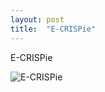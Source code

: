 ```yaml
---
layout: post
title:  "E-CRISPie"
---
```


E-CRISPie

![E-CRISPie](/engineering/images/Figure2-E-CRISPie.gif)

[^1]: Footnote one
